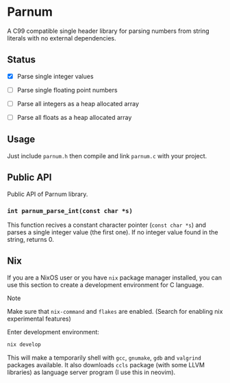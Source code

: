 # Parnum

A C99 compatible single header library for parsing numbers from string literals with no external dependencies.


## Status

- [x] Parse single integer values
- [ ] Parse single floating point numbers
- [ ] Parse all integers as a heap allocated array
- [ ] Parse all floats as a heap allocated array


## Usage
Just include `parnum.h` then compile and link `parnum.c` with your project.


## Public API
Public API of Parnum library.

### `int parnum_parse_int(const char *s)`

This function recives a constant character pointer (`const char *s`) and parses a single integer value (the first one).
If no integer value found in the string, returns 0.


## Nix
If you are a NixOS user or you have `nix` package manager installed, you can use this section to create a
development environment for C language.

> [!NOTE]
> Make sure that `nix-command` and `flakes` are enabled. (Search for enabling nix experimental features)

Enter development environment:
```bash
nix develop
```

This will make a temporarily shell with `gcc`, `gnumake`, `gdb` and `valgrind` packages available.
It also downloads `ccls` package (with some LLVM libraries) as language server program (I use this in neovim).
